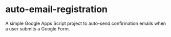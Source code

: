 # auto-email-registration
A simple Google Apps Script project to auto-send confirmation emails when a user submits a Google Form.
